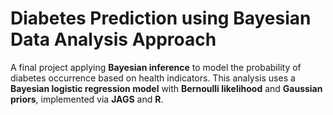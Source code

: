 # Diabetes Prediction using Bayesian Data Analysis Approach
A final project applying **Bayesian inference** to model the probability of diabetes occurrence based on health indicators.   This analysis uses a **Bayesian logistic regression model** with **Bernoulli likelihood** and **Gaussian priors**, implemented via **JAGS** and **R**.
